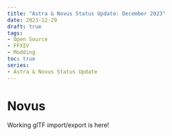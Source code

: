 ```yaml
---
title: "Astra & Novus Status Update: December 2023"
date: 2023-12-29
draft: true
tags:
- Open Source
- FFXIV
- Modding
toc: true
series:
- Astra & Novus Status Update
---
```


# Novus

Working glTF import/export is here!
